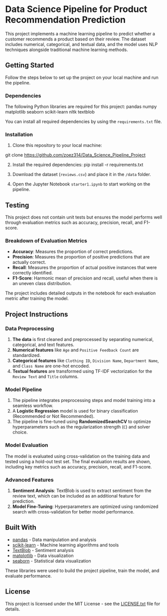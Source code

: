 # Data Science Pipeline for Product Recommendation Prediction

This project implements a machine learning pipeline to predict whether a customer recommends a product based on their review. The dataset includes numerical, categorical, and textual data, and the model uses NLP techniques alongside traditional machine learning methods.

## Getting Started

Follow the steps below to set up the project on your local machine and run the pipeline.

### Dependencies

The following Python libraries are required for this project:
pandas numpy matplotlib seaborn scikit-learn nltk textblob


You can install all required dependencies by using the `requirements.txt` file.

### Installation

1. Clone this repository to your local machine:
   
git clone https://github.com/zoez314/Data_Science_Pipeline_Project


2. Install the required dependencies:
pip install -r requirements.txt

3. Download the dataset (`reviews.csv`) and place it in the `/data` folder.

4. Open the Jupyter Notebook `starter1.ipynb` to start working on the pipeline.

## Testing

This project does not contain unit tests but ensures the model performs well through evaluation metrics such as accuracy, precision, recall, and F1-score.

### Breakdown of Evaluation Metrics

- **Accuracy**: Measures the proportion of correct predictions.
- **Precision**: Measures the proportion of positive predictions that are actually correct.
- **Recall**: Measures the proportion of actual positive instances that were correctly identified.
- **F1-Score**: Harmonic mean of precision and recall, useful when there is an uneven class distribution.

The project includes detailed outputs in the notebook for each evaluation metric after training the model.

## Project Instructions

### Data Preprocessing

1. **The data** is first cleaned and preprocessed by separating numerical, categorical, and text features.
2. **Numerical features** like `Age` and `Positive Feedback Count` are standardized.
3. **Categorical features** like `Clothing ID`, `Division Name`, `Department Name`, and `Class Name` are one-hot encoded.
4. **Textual features** are transformed using TF-IDF vectorization for the `Review Text` and `Title` columns.

### Model Pipeline

1. The pipeline integrates preprocessing steps and model training into a seamless workflow.
2. A **Logistic Regression** model is used for binary classification (Recommended or Not Recommended).
3. The pipeline is fine-tuned using **RandomizedSearchCV** to optimize hyperparameters such as the regularization strength (`C`) and solver choice.

### Model Evaluation

The model is evaluated using cross-validation on the training data and tested using a hold-out test set. The final evaluation results are shown, including key metrics such as accuracy, precision, recall, and F1-score.

### Advanced Features

1. **Sentiment Analysis**: TextBlob is used to extract sentiment from the review text, which can be included as an additional feature for prediction.
2. **Model Fine-Tuning**: Hyperparameters are optimized using randomized search with cross-validation for better model performance.

## Built With

* [pandas](https://pandas.pydata.org/) - Data manipulation and analysis
* [scikit-learn](https://scikit-learn.org/) - Machine learning algorithms and tools
* [TextBlob](https://textblob.readthedocs.io/) - Sentiment analysis
* [matplotlib](https://matplotlib.org/) - Data visualization
* [seaborn](https://seaborn.pydata.org/) - Statistical data visualization

These libraries were used to build the project pipeline, train the model, and evaluate performance.

## License

This project is licensed under the MIT License - see the [LICENSE.txt](LICENSE.txt) file for details.
